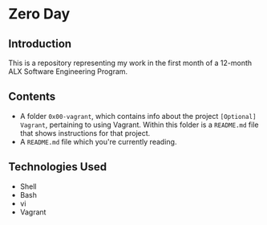 # Zero Day
## Introduction
This is a repository representing my work in the first month of a 12-month ALX Software Engineering Program.


## Contents
- A folder `0x00-vagrant`, which contains info about the project `[Optional] Vagrant`, pertaining to using Vagrant. Within this folder is a `README.md` file that shows instructions for that project.
- A `README.md` file which you're currently reading.


## Technologies Used
- Shell
- Bash
- vi
- Vagrant